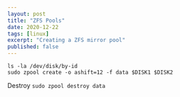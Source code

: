 ```yaml
---
layout: post
title: "ZFS Pools"
date: 2020-12-22
tags: [linux]
excerpt: "Creating a ZFS mirror pool"
published: false
---
```


~~~
ls -la /dev/disk/by-id
sudo zpool create -o ashift=12 -f data $DISK1 $DISK2
~~~


Destroy  `sudo zpool destroy data`
